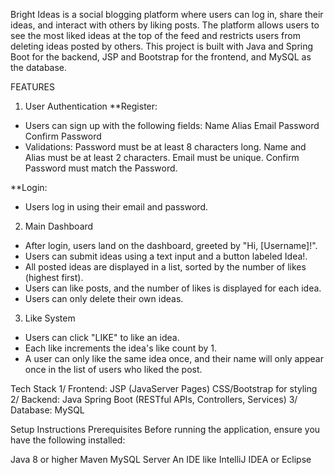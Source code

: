 
Bright Ideas is a social blogging platform where users can log in, share their ideas, and interact with others by liking posts. The platform allows users to see the most liked ideas at the top of the feed and restricts users from deleting ideas posted by others. This project is built with Java and Spring Boot for the backend, JSP and Bootstrap for the frontend, and MySQL as the database.

FEATURES
1. User Authentication
**Register:

* Users can sign up with the following fields:
Name
Alias
Email
Password
Confirm Password
* Validations:
Password must be at least 8 characters long.
Name and Alias must be at least 2 characters.
Email must be unique.
Confirm Password must match the Password.

**Login:

* Users log in using their email and password.

2. Main Dashboard
* After login, users land on the dashboard, greeted by "Hi, [Username]!".
* Users can submit ideas using a text input and a button labeled Idea!.
* All posted ideas are displayed in a list, sorted by the number of likes (highest first).
* Users can like posts, and the number of likes is displayed for each idea.
* Users can only delete their own ideas.

3. Like System
* Users can click "LIKE" to like an idea.
* Each like increments the idea's like count by 1.
* A user can only like the same idea once, and their name will only appear once in the list of users who liked the post.


Tech Stack
1/ Frontend:
JSP (JavaServer Pages)
CSS/Bootstrap for styling
2/ Backend:
Java
Spring Boot (RESTful APIs, Controllers, Services)
3/ Database:
MySQL

Setup Instructions
Prerequisites
Before running the application, ensure you have the following installed:

Java 8 or higher
Maven
MySQL Server
An IDE like IntelliJ IDEA or Eclipse
